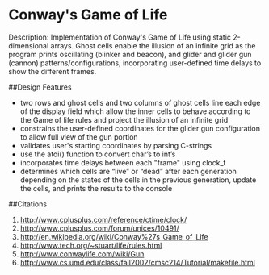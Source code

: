 # Conway's Game of Life
Description: Implementation of Conway's Game of Life using  static 2-dimensional arrays. Ghost cells enable the illusion of an infinite grid as the program prints oscillating (blinker and beacon), and glider and glider gun (cannon) patterns/configurations, incorporating user-defined time delays to show the different frames.

##Design Features
- two rows and ghost cells and two columns of ghost cells line each edge of the display field which allow the inner cells to behave according to the Game of life rules and project the illusion of an infinite grid
- constrains the user-defined coordinates for the glider gun configuration to allow full view of the gun portion
- validates user's starting coordinates by parsing C-strings
- use the atoi() function to convert char’s to int’s
- incorporates time delays between each "frame" using clock_t
- determines which cells are “live” or “dead” after each generation depending on the states of the cells in the previous generation, update the cells, and prints the results to the console

##Citations
1. http://www.cplusplus.com/reference/ctime/clock/
2. http://www.cplusplus.com/forum/unices/10491/
3. http://en.wikipedia.org/wiki/Conway%27s_Game_of_Life
4. http://www.tech.org/~stuart/life/rules.html
5. http://www.conwaylife.com/wiki/Gun
6. http://www.cs.umd.edu/class/fall2002/cmsc214/Tutorial/makefile.html
